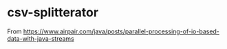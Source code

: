 # csv-splitterator

From https://www.airpair.com/java/posts/parallel-processing-of-io-based-data-with-java-streams

